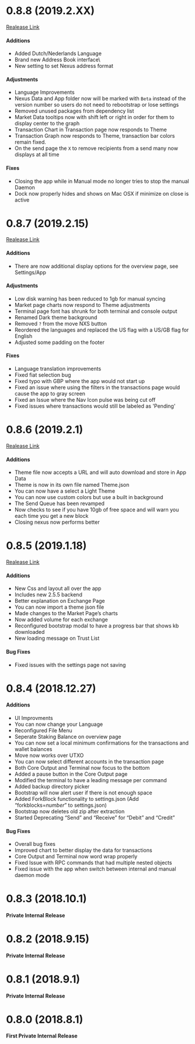 # 0.8.8 (2019.2.XX)
[Realease Link](https://github.com/Nexusoft/NexusInterface/releases/tag/Release-0.8.8)
#### Additions
- Added Dutch/Nederlands Language
- Brand new Address Book interface\
- New setting to set Nexus address format

#### Adjustments
- Language Improvements
- Nexus Data and App folder now will be marked with `Beta` instead of the version number so users do not need to rebootstrap or lose settings
- Removed unused packages from dependency list
- Market Data tooltips now with shift left or right in order for them to display center to the graph
- Transaction Chart in Transaction page now responds to Theme
- Transaction Graph now responds to Theme, transaction bar colors remain fixed. 
- On the send page the `X` to remove recipients from a send many now displays at all time

#### Fixes
- Closing the app while in Manual mode no longer tries to stop the manual Daemon
- Dock now properly hides and shows on Mac OSX if minimize on close is active

# 0.8.7 (2019.2.15)
[Realease Link](https://github.com/Nexusoft/NexusInterface/releases/tag/Release-0.8.7)
#### Additions
- There are now additional display options for the overview page, see Settings/App

#### Adjustments
- Low disk warning has been reduced to 1gb for manual syncing
- Market page charts now respond to Theme adjustments
- Terminal page font has shrunk for both terminal and console output
- Renamed Dark theme background
- Removed `?` from the move NXS button
- Reordered the languages and replaced the US flag with a US/GB flag for English
- Adjusted some padding on the footer

#### Fixes
- Language translation improvements
- Fixed fiat selection bug
- Fixed typo with GBP where the app would not start up
- Fixed an issue where using the filters in the transactions page would cause the app to gray screen
- Fixed an Issue where the Nav Icon pulse was being cut off
- Fixed issues where transactions would still be labeled as 'Pending'


# 0.8.6 (2019.2.1)
[Realease Link](https://github.com/Nexusoft/NexusInterface/releases/tag/Release-0.8.6)
#### Additions
- Theme file now accepts a URL and will auto download and store in App Data
- Theme is now in its own file named Theme.json
- You can now have a select a Light Theme
- You can now use custom colors but use a built in background
- The Send Queue has been revamped
- Now checks to see if you have 10gb of free space and will warn you each time you get a new block
- Closing nexus now performs better


# 0.8.5 (2019.1.18)
[Realease Link](https://github.com/Nexusoft/NexusInterface/releases/tag/Release-0.8.5)
#### Additions
- New Css and layout all over the app
- Includes new 2.5.5 backend
- Better explanation on Exchange Page
- You can now import a theme json file
- Made changes to the Market Page’s charts
- Now added volume for each exchange
- Reconfigured bootstrap modal to have a progress bar that shows kb downloaded
- New loading message on Trust List

#### Bug Fixes
- Fixed issues with the settings page not saving

# 0.8.4 (2018.12.27)
#### Additions
- UI Improvments
- You can now change your Language
- Reconfigured File Menu
- Seperate Staking Balance on overview page
- You can now set a local minimum confirmations for the transactions and wallet balances
- Move now works over UTXO
- You can now select different accounts in the transaction page
- Both Core Output and Terminal now focus to the bottom
- Added a pause button in the Core Output page
- Modified the terminal to have a leading message per command
- Added backup directory picker
- Bootstrap will now alert user if there is not enough space 
- Added ForkBlock functionality to settings.json (Add “forkblocks=*number*” to settings.json)
- Bootstrap now deletes old zip after extraction
- Started Deprecating “Send” and “Receive” for “Debit” and “Credit”

#### Bug Fixes
- Overall bug fixes
- Improved chart to better display the data for transactions
- Core Output and Terminal now word wrap properly
- Fixed Issue with RPC commands that had multiple nested objects 
- Fixed issue with the app when switch between internal and manual daemon mode

# 0.8.3 (2018.10.1)
#### Private Internal Release

# 0.8.2 (2018.9.15)
#### Private Internal Release

# 0.8.1 (2018.9.1)
#### Private Internal Release

# 0.8.0 (2018.8.1)
#### First Private Internal Release
